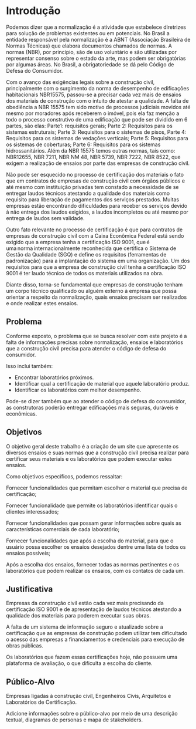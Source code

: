 # Introdução

Podemos dizer que a normalização é a atividade que estabelece diretrizes para solução de problemas existentes ou em potenciais. No Brasil a entidade responsável pela normalização é a ABNT (Associação Brasileira de Normas Técnicas) que elabora documentos chamados de normas. A normas (NBR), por princípio, são de uso voluntário e são utilizadas por representar consenso sobre o estado da arte, mas podem ser obrigatórias por algumas áreas. No Brasil, a obrigatoriedade se dá pelo Código de Defesa do Consumidor. 

Com o avanço das exigências legais sobre a construção civil, principalmente com o surgimento da norma de desempenho de edificações habitacionais NBR15575, passou-se a precisar cada vez mais de ensaios dos materiais de construção com o intuito de atestar a qualidade.  A falta de obediência a NBR 15575 tem sido motivo de processos judiciais movidos até mesmo por moradores após receberem o imóvel, pois ela faz menção a todo o processo construtivo de uma edificação que pode ser dividido em 6 partes, são elas: Parte1: requisitos gerais; Parte 2: Requisitos para os sistemas estruturais; Parte 3: Requisitos para o sistemas de pisos, Parte 4: Requisitos para os sistemas de vedações verticais; Parte 5: Requisitos para os sistemas de coberturas; Parte 6: Requisitos para os sistemas hidrossanitários. Além da NBR 15575 temos outras normas, tais como: NBR12655, NBR 7211, NBR NM 48, NBR  5739, NBR  7222, NBR  8522, que exigem a realização de ensaios por parte das empresas de construção civil. 

Não pode ser esquecido no processo de certificação dos materiais o fato que em contratos de empresas de construção civil com órgãos públicos e até mesmo com instituição privadas tem constado a necessidade de se entregar laudos técnicos atestando a qualidade dos materiais como requisito para liberação de pagamentos dos serviços prestados. Muitas empresas estão encontrando dificuldades para receber os serviços devido à não entrega dos laudos exigidos, a laudos incompletos ou até mesmo por entrega de laudos sem validade. 

Outro fato relevante no processo de certificação é que para contratos de empresas de construção civil com a Caixa Econômica Federal está sendo exigido que a empresa tenha a certificação ISO 9001, que é uma norma internacionalmente reconhecida que certifica o Sistema de Gestão da Qualidade (SGQ) e define os requisitos (ferramentas de padronização) para a implantação do sistema em uma organização. Um dos requisitos para que a empresa de construção civil tenha a certificação ISO 9001 é ter laudo técnico de todos os materiais utilizados na obra.  

Diante disso, torna-se fundamental que empresas de construção tenham um corpo técnico qualificado ou alguém externo à empresa que possa orientar a respeito da normalização, quais ensaios precisam ser realizados e onde realizar estes ensaios.

## Problema
Conforme exposto, o problema que se busca resolver com este projeto é a falta de informações precisas sobre normalização, ensaios e laboratórios que a construção civil precisa para atender o código de defesa do consumidor.

Isso inclui também:
- Encontrar laboratórios próximos.
- Identificar qual a certificação de material que aquele laboratório produz.
- Identificar os laboratórios com melhor desempenho.

Pode-se dizer também que ao atender o código de defesa do consumidor, as construtoras poderão entregar edificações mais seguras, duráveis e econômicas. 

## Objetivos

O objetivo geral deste trabalho é a criação de um site que apresente os diversos ensaios e suas normas que a construção civil precisa realizar para certificar seus materiais e os laboratórios que podem executar estes ensaios. 

Como objetivos específicos, podemos ressaltar: 

Fornecer funcionalidades que permitam escolher o material que precisa de certificação; 

Fornecer funcionalidade que permite os laboratórios identificar quais o clientes interessados;

Fornecer funcionalidades que possam gerar informações sobre quais as características comerciais de cada laboratório;

Fornecer funcionalidades que após a escolha do material, para que o usuário possa escolher os ensaios desejados dentre uma lista de todos os ensaios possíveis; 

Após a escolha dos ensaios, fornecer todas as normas pertinentes e os laboratórios que podem realizar os ensaios, com os contatos de cada um. 
 
## Justificativa

Empresas da construção civil estão cada vez mais precisando da certificação ISO 9001 e de apresentação de laudos técnicos atestando a qualidade dos materiais para poderem executar suas obras. 

A falta de um sistema de informação seguro e atualizado sobre a certificação que as empresas de construção podem utilizar tem dificultado o acesso das empresas a financiamentos e credenciais para execução de obras públicas.

Os laboratórios que fazem essas certificações hoje, não possuem uma plataforma de avaliação, o que dificulta a escolha do cliente.

## Público-Alvo

Empresas ligadas à construção civil, Engenheiros Civis, Arquitetos e Laboratórios  de Certificação. 

Adicione informações sobre o público-alvo por meio de uma descrição textual, diagramas de personas e mapa de stakeholders.
